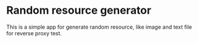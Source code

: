 # Random resource generator
This is a simple app for generate random resource, like image and text file for reverse proxy test.
